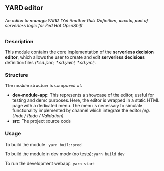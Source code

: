 ## YARD editor

###### An editor to manage YARD (Yet Another Rule Definition) assets, part of serverless logic for Red Hat OpenShift

### Description

This module contains the core implementation of the **serverless decision editor**, which allows the user
to create and edit **serverless decisions** definition files _(\*.sd.json, \*.sd.yaml, \*.sd.yml)_.

### Structure

The module structure is composed of:

- **dev-module-app**: This represents a showcase of the editor, useful for testing and demo purposes.
  Here, the editor is wrapped in a static HTML page with a dedicated menu. The menu is necessary to
  simulate functionality implemented by channel which integrate the editor _(eg. Undo / Redo / Validation)_
- **src**: The project source code

### Usage

To build the module : `yarn build:prod`

To build the module in dev mode (no tests): `yarn build:dev`

To run the development webapp: `yarn start`
